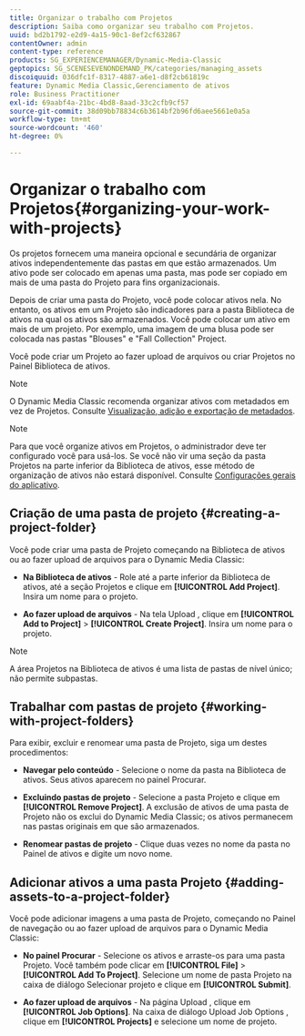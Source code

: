 ```yaml
---
title: Organizar o trabalho com Projetos
description: Saiba como organizar seu trabalho com Projetos.
uuid: bd2b1792-e2d9-4a15-90c1-8ef2cf632867
contentOwner: admin
content-type: reference
products: SG_EXPERIENCEMANAGER/Dynamic-Media-Classic
geptopics: SG_SCENESEVENONDEMAND_PK/categories/managing_assets
discoiquuid: 036dfc1f-8317-4887-a6e1-d8f2cb61819c
feature: Dynamic Media Classic,Gerenciamento de ativos
role: Business Practitioner
exl-id: 69aabf4a-21bc-4bd8-8aad-33c2cfb9cf57
source-git-commit: 38d09bb78834c6b3614bf2b96fd6aee5661e0a5a
workflow-type: tm+mt
source-wordcount: '460'
ht-degree: 0%

---
```


# Organizar o trabalho com Projetos{#organizing-your-work-with-projects}

Os projetos fornecem uma maneira opcional e secundária de organizar ativos independentemente das pastas em que estão armazenados. Um ativo pode ser colocado em apenas uma pasta, mas pode ser copiado em mais de uma pasta do Projeto para fins organizacionais.

Depois de criar uma pasta do Projeto, você pode colocar ativos nela. No entanto, os ativos em um Projeto são indicadores para a pasta Biblioteca de ativos na qual os ativos são armazenados. Você pode colocar um ativo em mais de um projeto. Por exemplo, uma imagem de uma blusa pode ser colocada nas pastas &quot;Blouses&quot; e &quot;Fall Collection&quot; Project.

Você pode criar um Projeto ao fazer upload de arquivos ou criar Projetos no Painel Biblioteca de ativos.

>[!NOTE]
>
>O Dynamic Media Classic recomenda organizar ativos com metadados em vez de Projetos. Consulte [Visualização, adição e exportação de metadados](viewing-adding-exporting-metadata.md).

>[!NOTE]
>
>Para que você organize ativos em Projetos, o administrador deve ter configurado você para usá-los. Se você não vir uma seção da pasta Projetos na parte inferior da Biblioteca de ativos, esse método de organização de ativos não estará disponível. Consulte [Configurações gerais do aplicativo](application-setup.md#general-settings).

## Criação de uma pasta de projeto {#creating-a-project-folder}

Você pode criar uma pasta de Projeto começando na Biblioteca de ativos ou ao fazer upload de arquivos para o Dynamic Media Classic:

* **Na Biblioteca de ativos**  - Role até a parte inferior da Biblioteca de ativos, até a seção Projetos e clique em  **[!UICONTROL Add Project]**. Insira um nome para o projeto.

* **Ao fazer upload de arquivos**  - Na tela Upload , clique em  **[!UICONTROL Add to Project]** >  **[!UICONTROL Create Project]**. Insira um nome para o projeto.

>[!NOTE]
>
>A área Projetos na Biblioteca de ativos é uma lista de pastas de nível único; não permite subpastas.

## Trabalhar com pastas de projeto {#working-with-project-folders}

Para exibir, excluir e renomear uma pasta de Projeto, siga um destes procedimentos:

* **Navegar pelo conteúdo**  - Selecione o nome da pasta na Biblioteca de ativos. Seus ativos aparecem no painel Procurar.

* **Excluindo pastas de projeto**  - Selecione a pasta Projeto e clique em  **[!UICONTROL Remove Project]**. A exclusão de ativos de uma pasta de Projeto não os exclui do Dynamic Media Classic; os ativos permanecem nas pastas originais em que são armazenados.

* **Renomear pastas de projeto**  - Clique duas vezes no nome da pasta no Painel de ativos e digite um novo nome.

## Adicionar ativos a uma pasta Projeto {#adding-assets-to-a-project-folder}

Você pode adicionar imagens a uma pasta de Projeto, começando no Painel de navegação ou ao fazer upload de arquivos para o Dynamic Media Classic:

* **No painel Procurar**  - Selecione os ativos e arraste-os para uma pasta Projeto. Você também pode clicar em **[!UICONTROL File]** > **[!UICONTROL Add To Project]**. Selecione um nome de pasta Projeto na caixa de diálogo Selecionar projeto e clique em **[!UICONTROL Submit]**.

* **Ao fazer upload de arquivos**  - Na página Upload , clique em  **[!UICONTROL Job Options]**. Na caixa de diálogo Upload Job Options , clique em **[!UICONTROL Projects]** e selecione um nome de projeto.
